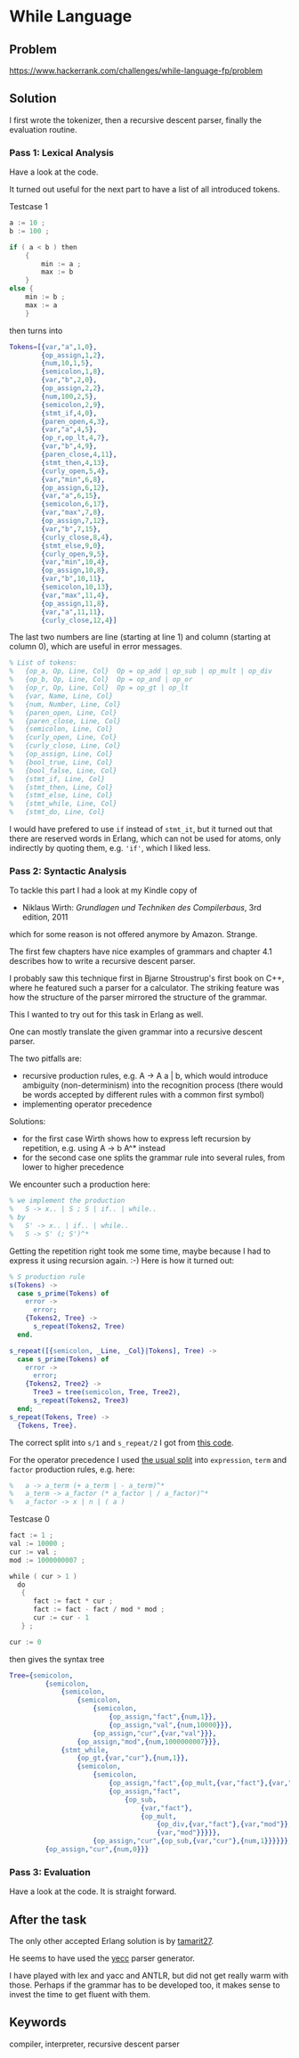 # While Language

## Problem
https://www.hackerrank.com/challenges/while-language-fp/problem

## Solution
I first wrote the tokenizer, then a recursive descent parser, finally the evaluation
routine.

### Pass 1: Lexical Analysis
Have a look at the code. 

It turned out useful for the next part to have a list of all introduced tokens.

Testcase 1

```go
a := 10 ;
b := 100 ;

if ( a < b ) then
    {
        min := a ;
        max := b
    }
else {
    min := b ;
    max := a
    }
```

then turns into

```erlang
Tokens=[{var,"a",1,0},
        {op_assign,1,2},
        {num,10,1,5},
        {semicolon,1,8},
        {var,"b",2,0},
        {op_assign,2,2},
        {num,100,2,5},
        {semicolon,2,9},
        {stmt_if,4,0},
        {paren_open,4,3},
        {var,"a",4,5},
        {op_r,op_lt,4,7},
        {var,"b",4,9},
        {paren_close,4,11},
        {stmt_then,4,13},
        {curly_open,5,4},
        {var,"min",6,8},
        {op_assign,6,12},
        {var,"a",6,15},
        {semicolon,6,17},
        {var,"max",7,8},
        {op_assign,7,12},
        {var,"b",7,15},
        {curly_close,8,4},
        {stmt_else,9,0},
        {curly_open,9,5},
        {var,"min",10,4},
        {op_assign,10,8},
        {var,"b",10,11},
        {semicolon,10,13},
        {var,"max",11,4},
        {op_assign,11,8},
        {var,"a",11,11},
        {curly_close,12,4}]
```

The last two numbers are line (starting at line 1) and column (starting at column 0),
which are useful in error messages.

```erlang
% List of tokens:
%   {op_a, Op, Line, Col}  Op = op_add | op_sub | op_mult | op_div
%   {op_b, Op, Line, Col}  Op = op_and | op_or
%   {op_r, Op, Line, Col}  Op = op_gt | op_lt
%   {var, Name, Line, Col}
%   {num, Number, Line, Col}
%   {paren_open, Line, Col}
%   {paren_close, Line, Col}
%   {semicolon, Line, Col}
%   {curly_open, Line, Col}
%   {curly_close, Line, Col}
%   {op_assign, Line, Col}
%   {bool_true, Line, Col}
%   {bool_false, Line, Col}
%   {stmt_if, Line, Col}
%   {stmt_then, Line, Col}
%   {stmt_else, Line, Col}
%   {stmt_while, Line, Col}
%   {stmt_do, Line, Col}
```

I would have prefered to use `if` instead of `stmt_it`, but it turned out that
there are reserved words in Erlang, which can not be used for atoms, only
indirectly by quoting them, e.g. `'if'`, which I liked less.

### Pass 2: Syntactic Analysis
To tackle this part I had a look at my Kindle copy of 

* Niklaus Wirth: *Grundlagen und Techniken des Compilerbaus*, 3rd edition, 2011

which for some reason is not offered anymore by Amazon. Strange. 

The first few chapters have nice examples of grammars and chapter 4.1 describes
how to write a recursive descent parser. 

I probably saw this technique first in Bjarne Stroustrup's first book on C++,
where he featured such a parser for a calculator.
The striking feature was how the structure of the parser mirrored the structure
of the grammar.

This I wanted to try out for this task in Erlang as well.

One can mostly translate the given grammar into a recursive descent parser.

The two pitfalls are:
* recursive production rules, e.g. A -> A a | b, which would introduce ambiguity (non-determinism)
  into the recognition process (there would be words accepted by different rules with a
  common first symbol)
* implementing operator precedence

Solutions:
* for the first case Wirth shows how to express left recursion by repetition, e.g. using
  A -> b A^* instead
* for the second case one splits the grammar rule into several rules, from lower to higher 
  precedence

We encounter such a production here:

```erlang
% we implement the production
%   S -> x.. | S ; S | if.. | while..
% by
%   S' -> x.. | if.. | while..
%   S -> S' (; S')^*
```

Getting the repetition right took me some time, maybe because I had to express it
using recursion again. :-) Here is how it turned out:

```erlang
% S production rule
s(Tokens) ->
  case s_prime(Tokens) of
    error -> 
      error;
    {Tokens2, Tree} ->
      s_repeat(Tokens2, Tree)
  end.

s_repeat([{semicolon, _Line, _Col}|Tokens], Tree) ->
  case s_prime(Tokens) of
    error ->
      error;
    {Tokens2, Tree2} ->
      Tree3 = tree(semicolon, Tree, Tree2),
      s_repeat(Tokens2, Tree3)
  end;
s_repeat(Tokens, Tree) ->
  {Tokens, Tree}.
```

The correct split into `s/1` and `s_repeat/2` I got from [this code](http://www.cs.dartmouth.edu/~mckeeman/cs118/languages/erlang/exprParser.html).

For the operator precedence I used [the usual split](https://stackoverflow.com/a/9786085/2579220)
into `expression`, `term` and `factor` production rules, e.g. here:

```erlang
%   a -> a_term (+ a_term | - a_term)^*
%   a_term -> a_factor (* a_factor | / a_factor)^*
%   a_factor -> x | n | ( a )
```

Testcase 0 

```go
fact := 1 ;
val := 10000 ;
cur := val ;
mod := 1000000007 ;

while ( cur > 1 )
  do
   {
      fact := fact * cur ;
      fact := fact - fact / mod * mod ;
      cur := cur - 1
   } ;

cur := 0
```

then gives the syntax tree

```erlang
Tree={semicolon,
         {semicolon,
             {semicolon,
                 {semicolon,
                     {semicolon,
                         {op_assign,"fact",{num,1}},
                         {op_assign,"val",{num,10000}}},
                     {op_assign,"cur",{var,"val"}}},
                 {op_assign,"mod",{num,1000000007}}},
             {stmt_while,
                 {op_gt,{var,"cur"},{num,1}},
                 {semicolon,
                     {semicolon,
                         {op_assign,"fact",{op_mult,{var,"fact"},{var,"cur"}}},
                         {op_assign,"fact",
                             {op_sub,
                                 {var,"fact"},
                                 {op_mult,
                                     {op_div,{var,"fact"},{var,"mod"}},
                                     {var,"mod"}}}}},
                     {op_assign,"cur",{op_sub,{var,"cur"},{num,1}}}}}},
         {op_assign,"cur",{num,0}}}
```

### Pass 3: Evaluation
Have a look at the code. It is straight forward.

## After the task
The only other accepted Erlang solution is by [tamarit27](https://www.hackerrank.com/tamarit27).

He seems to have used the [yecc](http://erlang.org/doc/man/yecc.html) parser generator.

I have played with lex and yacc and ANTLR, but did not get really warm with those.
Perhaps if the grammar has to be developed too, it makes sense to invest the time to
get fluent with them.

## Keywords
compiler, interpreter, recursive descent parser

